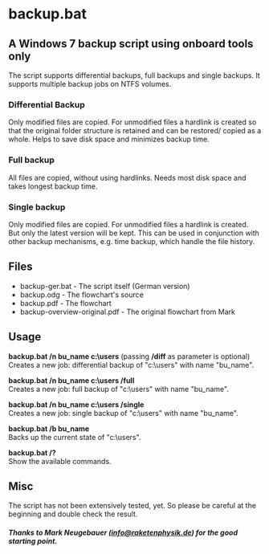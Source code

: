 # backup.bat

## A Windows 7 backup script using onboard tools only
The script supports differential backups, full backups and single backups. It supports multiple backup jobs on NTFS volumes.

### Differential Backup
Only modified files are copied. For unmodified files a hardlink is created so that the original folder structure is retained and can be restored/ copied as a whole. Helps to save disk space and minimizes backup time.

### Full backup
All files are copied, without using hardlinks. Needs most disk space and takes longest backup time.

### Single backup
Only modified files are copied. For unmodified files a hardlink is created. But only the latest version will be kept. This can be used in conjunction with other backup mechanisms, e.g. time backup, which handle the file history.

## Files
- backup-ger.bat - The script itself (German version)
- backup.odg - The flowchart's source
- backup.pdf - The flowchart
- backup-overview-original.pdf - The original flowchart from Mark

## Usage
**backup.bat /n bu_name c:\users** (passing **/diff** as parameter is optional)  
Creates a new job: differential backup of "c:\users" with name "bu_name".

**backup.bat /n bu_name c:\users /full**  
Creates a new job: full backup of "c:\users" with name "bu_name".

**backup.bat /n bu_name c:\users /single**  
Creates a new job: single backup of "c:\users" with name "bu_name".

**backup.bat /b bu_name**  
Backs up the current state of "c:\users".

**backup.bat /?**  
Show the available commands.

## Misc
The script has not been extensively tested, yet. So please be careful at the beginning and double check the result.

##### Thanks to Mark Neugebauer (info@raketenphysik.de) for the good starting point.

